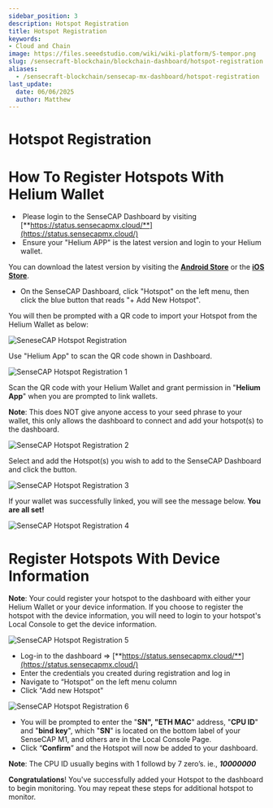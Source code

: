 ```yaml
---
sidebar_position: 3
description: Hotspot Registration
title: Hotspot Registration
keywords:
- Cloud and Chain
image: https://files.seeedstudio.com/wiki/wiki-platform/S-tempor.png
slug: /sensecraft-blockchain/blockchain-dashboard/hotspot-registration
aliases:
  - /sensecraft-blockchain/sensecap-mx-dashboard/hotspot-registration
last_update:
  date: 06/06/2025
  author: Matthew
---
```


# Hotspot Registration

**How To Register Hotspots With Helium Wallet**
===============================================

*    Please login to the SenseCAP Dashboard by visiting [**https://status.sensecapmx.cloud/**](https://status.sensecapmx.cloud/)
*    Ensure your "Helium APP" is the latest version and login to your Helium wallet.

You can download the latest version by visiting the [**Android Store**](https://play.google.com/store/apps/details?id=com.helium.wallet&hl=en_US) or the [**iOS Store**](https://apps.apple.com/app/id1450463605).

*   On the SenseCAP Dashboard, click "Hotspot" on the left menu, then click the blue button that reads "+ Add New Hotspot".

You will then be prompted with a QR code to import your Hotspot from the Helium Wallet as below:

![SeneseCAP Hotspot Registration](https://www.sensecapmx.com/wp-content/uploads/2022/07/dash-qr.png)

Use "Helium App" to scan the QR code shown in Dashboard.

![SenseCAP Hotspot Registration 1](https://www.sensecapmx.com/wp-content/uploads/2022/07/step-1-register.png)

Scan the QR code with your Helium Wallet and grant permission in "**Helium App**" when you are prompted to link wallets.

**Note**: This does NOT give anyone access to your seed phrase to your wallet, this only allows the dashboard to connect and add your hotspot(s) to the dashboard.

![SenseCAP Hotspot Registration 2](https://www.sensecapmx.com/wp-content/uploads/2022/07/step-2-register.png)

Select and add the Hotspot(s) you wish to add to the SenseCAP Dashboard and click the button.

![SenseCAP Hotspot Registration 3](https://www.sensecapmx.com/wp-content/uploads/2022/07/step-3-register.png)

If your wallet was successfully linked, you will see the message below. **You are all set!**

![SenseCAP Hotspot Registration 4](https://www.sensecapmx.com/wp-content/uploads/2022/07/step-4-register.png)

**Register Hotspots With Device Information**
=============================================

**Note**: Your could register your hotspot to the dashboard with either your Helium Wallet or your device information. If you choose to register the hotspot with the device information, you will need to login to your hotspot's Local Console to get the device information.

![SenseCAP Hotspot Registration 5](https://www.sensecapmx.com/wp-content/uploads/2022/07/image-6-1.png)

*   Log-in to the dashboard ⇒ [**https://status.sensecapmx.cloud/**](https://status.sensecapmx.cloud/)
*   Enter the credentials you created during registration and log in
*   Navigate to “Hotspot” on the left menu column
*   Click "Add new Hotspot"

![SenseCAP Hotspot Registration 6](https://www.sensecapmx.com/wp-content/uploads/2022/07/image-7-1.png)

*   You will be prompted to enter the "**SN", "ETH MAC**" address, "**CPU ID**" and "**bind key**", which "**SN**" is located on the bottom label of your SenseCAP M1, and others are in the Local Console Page.
*   Click “**Confirm**” and the Hotspot will now be added to your dashboard.

**Note**: The CPU ID usually begins with 1 followd by 7 zero’s. ie., _**10000000**_

**Congratulations**! You've successfully added your Hotspot to the dashboard to begin monitoring. You may repeat these steps for additional hotspot to monitor.
